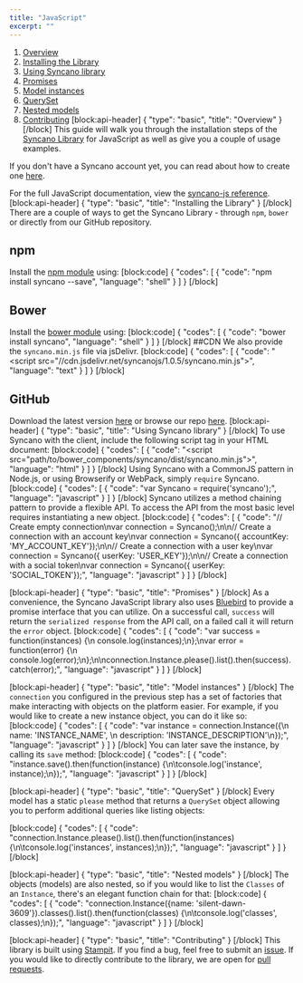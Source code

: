```yaml
---
title: "JavaScript"
excerpt: ""
---
```

1. [Overview](#overview)
2. [Installing the Library](#installing-the-library)
3. [Using Syncano library](#using-syncano-library)
4. [Promises](#promises)
5. [Model instances](#model-instances)
5. [QuerySet](#queryset)
6. [Nested models](#nested-models)
7. [Contributing](#contributing)
[block:api-header]
{
  "type": "basic",
  "title": "Overview"
}
[/block]
This guide will walk you through the installation steps of the [Syncano Library](https://github.com/Syncano/syncano-js) for JavaScript as well as give you a couple of usage examples.

If you don't have a Syncano account yet, you can read about how to create one [here](doc:getting-started-with-syncano).

For the full JavaScript documentation, view the [syncano-js reference](http://syncano.github.io/syncano-js/index.html).
[block:api-header]
{
  "type": "basic",
  "title": "Installing the Library"
}
[/block]
There are a couple of ways to get the Syncano Library - through `npm`, `bower` or directly from our GitHub repository.

## npm
Install the [npm module](https://www.npmjs.com/package/syncano) using:
[block:code]
{
  "codes": [
    {
      "code": "npm install syncano --save",
      "language": "shell"
    }
  ]
}
[/block]
## Bower
Install the [bower module](https://www.bower.io) using:
[block:code]
{
  "codes": [
    {
      "code": "bower install syncano",
      "language": "shell"
    }
  ]
}
[/block]
##CDN
We also provide the `syncano.min.js` file via jsDelivr.
[block:code]
{
  "codes": [
    {
      "code": "<script src=\"//cdn.jsdelivr.net/syncanojs/1.0.5/syncano.min.js\"></script>",
      "language": "text"
    }
  ]
}
[/block]
## GitHub

Download the latest version [here](https://github.com/Syncano/syncano-js/archive/master.zip) or browse our repo [here](https://github.com/syncano/syncano-js).
[block:api-header]
{
  "type": "basic",
  "title": "Using Syncano library"
}
[/block]
To use Syncano with the client, include the following script tag in your HTML document:
[block:code]
{
  "codes": [
    {
      "code": "<script src=\"path/to/bower_components/syncano/dist/syncano.min.js\"></script>",
      "language": "html"
    }
  ]
}
[/block]
Using Syncano with a CommonJS pattern in Node.js, or using Browserify or WebPack, simply `require` Syncano.
[block:code]
{
  "codes": [
    {
      "code": "var Syncano = require('syncano');",
      "language": "javascript"
    }
  ]
}
[/block]
Syncano utilizes a method chaining pattern to provide a flexible API. To access the API from the most basic level requires instantiating a new object.
[block:code]
{
  "codes": [
    {
      "code": "// Create empty connection\nvar connection = Syncano();\n\n// Create a connection with an account key\nvar connection = Syncano({ accountKey: 'MY_ACCOUNT_KEY'});\n\n// Create a connection with a user key\nvar connection = Syncano({ userKey: 'USER_KEY'});\n\n// Create a connection with a social token\nvar connection = Syncano({ userKey: 'SOCIAL_TOKEN'});",
      "language": "javascript"
    }
  ]
}
[/block]

[block:api-header]
{
  "type": "basic",
  "title": "Promises"
}
[/block]
As a convenience, the Syncano JavaScript library also uses [Bluebird](https://github.com/petkaantonov/bluebird) to provide a promise interface that you can utilize. On a successful call, `success` will return the `serialized response` from the API call, on a failed call it will return the `error` object. 
[block:code]
{
  "codes": [
    {
      "code": "var success = function(instances) {\n  console.log(instances);\n};\nvar error = function(error) {\n  console.log(error);\n};\n\nconnection.Instance.please().list().then(success).catch(error);",
      "language": "javascript"
    }
  ]
}
[/block]

[block:api-header]
{
  "type": "basic",
  "title": "Model instances"
}
[/block]
The `connection` you configured in the previous step has a set of factories that make interacting with objects on the platform easier. For example, if you would like to create a new instance object, you can do it like so:
[block:code]
{
  "codes": [
    {
      "code": "var instance = connection.Instance({\n  name: 'INSTANCE_NAME', \n  description: 'INSTANCE_DESCRIPTION'\n});",
      "language": "javascript"
    }
  ]
}
[/block]
You can later save the instance, by calling its `save` method:
[block:code]
{
  "codes": [
    {
      "code": "instance.save().then(function(instance) {\n\tconsole.log('instance', instance);\n});",
      "language": "javascript"
    }
  ]
}
[/block]

[block:api-header]
{
  "type": "basic",
  "title": "QuerySet"
}
[/block]
Every model has a static `please` method that returns a `QuerySet` object allowing you to perform additional queries like listing objects:

[block:code]
{
  "codes": [
    {
      "code": "connection.Instance.please().list().then(function(instances) {\n\tconsole.log('instances', instances);\n});",
      "language": "javascript"
    }
  ]
}
[/block]

[block:api-header]
{
  "type": "basic",
  "title": "Nested models"
}
[/block]
The objects (models) are also nested, so if you would like to list the `Classes` of an `Instance`, there's an elegant function chain for that:
[block:code]
{
  "codes": [
    {
      "code": "connection.Instance({name: 'silent-dawn-3609'}).classes().list().then(function(classes) {\n\tconsole.log('classes', classes);\n});",
      "language": "javascript"
    }
  ]
}
[/block]

[block:api-header]
{
  "type": "basic",
  "title": "Contributing"
}
[/block]
This library is built using [Stampit](https://github.com/stampit-org/stampit). If you find a bug, feel free to submit an [issue](https://github.com/Syncano/syncano-js/issues). If you would like to directly contribute to the library, we are open for [pull requests](https://github.com/Syncano/syncano-js).